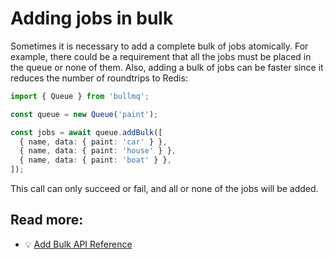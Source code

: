 # Adding jobs in bulk

Sometimes it is necessary to add a complete bulk of jobs atomically. For example, there could be a requirement that all the jobs must be placed in the queue or none of them. Also, adding a bulk of jobs can be faster since it reduces the number of roundtrips to Redis:

```typescript
import { Queue } from 'bullmq';

const queue = new Queue('paint');

const jobs = await queue.addBulk([
  { name, data: { paint: 'car' } },
  { name, data: { paint: 'house' } },
  { name, data: { paint: 'boat' } },
]);
```

This call can only succeed or fail, and all or none of the jobs will be added.

## Read more:

- 💡 [Add Bulk API Reference](https://api.docs.bullmq.io/classes/Queue.html#addBulk)
